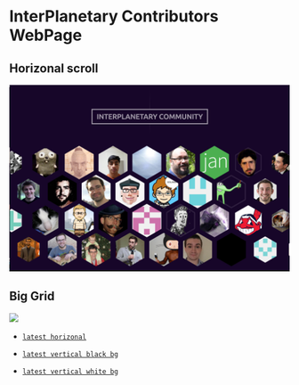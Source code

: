# InterPlanetary Contributors WebPage

## Horizonal scroll

![](/screenshot/screenshot.png)

## Big Grid
![](/screenshot/big-grid.png)



- [`latest horizonal`](https://ipfs.io/ipfs/QmZoRwgVQfCervLeXVG87A7RYhrYBCdthu3AS4kjSF7dws)

- [`latest vertical black bg`](https://ipfs.io/ipfs/QmbcLSn3xvMdATgnfphwf1yDcYNrBDU4gBmv13MatK63cN)

- [`latest vertical white bg`](https://ipfs.io/ipfs/QmVNsFGDQPa2kJHUHxQmYJddzwDZdX2twpvwFF2jaChAix)
